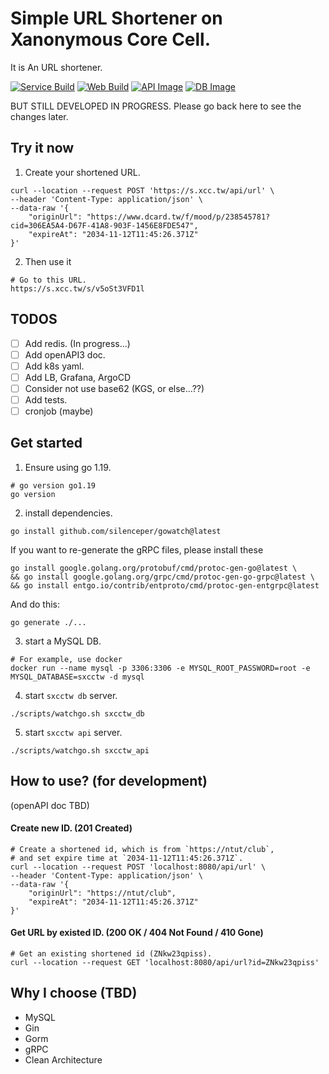 # Simple URL Shortener on Xanonymous Core Cell.

It is An URL shortener.

[![Service Build](https://github.com/Xanonymous-GitHub/sxcctw/actions/workflows/go.yml/badge.svg)](https://github.com/Xanonymous-GitHub/sxcctw/actions/workflows/go.yml)
[![Web Build](https://github.com/Xanonymous-GitHub/sxcctw/actions/workflows/web.yml/badge.svg)](https://github.com/Xanonymous-GitHub/sxcctw/actions/workflows/web.yml)
[![API Image](https://github.com/Xanonymous-GitHub/sxcctw/actions/workflows/docker-publish-sxcctw-api.yml/badge.svg)](https://github.com/Xanonymous-GitHub/sxcctw/actions/workflows/docker-publish-sxcctw-api.yml)
[![DB Image](https://github.com/Xanonymous-GitHub/sxcctw/actions/workflows/docker-publish-sxcctw-db.yml/badge.svg)](https://github.com/Xanonymous-GitHub/sxcctw/actions/workflows/docker-publish-sxcctw-db.yml)

BUT STILL DEVELOPED IN PROGRESS. Please go back here to see the changes later.

## Try it now

1. Create your shortened URL.

```shell
curl --location --request POST 'https://s.xcc.tw/api/url' \
--header 'Content-Type: application/json' \
--data-raw '{
    "originUrl": "https://www.dcard.tw/f/mood/p/238545781?cid=306EA5A4-D67F-41A8-903F-1456E8FDE547",
    "expireAt": "2034-11-12T11:45:26.371Z"
}'
```

2. Then use it

```shell
# Go to this URL.
https://s.xcc.tw/s/v5oSt3VFD1l
```

## TODOS

- [ ] Add redis. (In progress...)
- [ ] Add openAPI3 doc.
- [ ] Add k8s yaml.
- [ ] Add LB, Grafana, ArgoCD
- [ ] Consider not use base62 (KGS, or else...??)
- [ ] Add tests.
- [ ] cronjob (maybe)

## Get started

1. Ensure using go 1.19.

```shell
# go version go1.19
go version
```

2. install dependencies.

```shell
go install github.com/silenceper/gowatch@latest
```

If you want to re-generate the gRPC files, please install these

```shell
go install google.golang.org/protobuf/cmd/protoc-gen-go@latest \
&& go install google.golang.org/grpc/cmd/protoc-gen-go-grpc@latest \
&& go install entgo.io/contrib/entproto/cmd/protoc-gen-entgrpc@latest
```

And do this:

```shell
go generate ./...
```

3. start a MySQL DB.

```shell
# For example, use docker
docker run --name mysql -p 3306:3306 -e MYSQL_ROOT_PASSWORD=root -e MYSQL_DATABASE=sxcctw -d mysql
```

4. start `sxcctw db` server.

```shell
./scripts/watchgo.sh sxcctw_db
```

5. start `sxcctw api` server.

```shell
./scripts/watchgo.sh sxcctw_api
```

## How to use? (for development)

(openAPI doc TBD)

#### Create new ID. (201 Created)

```shell
# Create a shortened id, which is from `https://ntut/club`,
# and set expire time at `2034-11-12T11:45:26.371Z`.
curl --location --request POST 'localhost:8080/api/url' \
--header 'Content-Type: application/json' \
--data-raw '{
    "originUrl": "https://ntut/club",
    "expireAt": "2034-11-12T11:45:26.371Z"
}'
```

#### Get URL by existed ID. (200 OK / 404 Not Found / 410 Gone)

```shell
# Get an existing shortened id (ZNkw23qpiss).
curl --location --request GET 'localhost:8080/api/url?id=ZNkw23qpiss'
```

## Why I choose (TBD)

- MySQL
- Gin
- Gorm
- gRPC
- Clean Architecture
